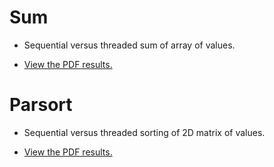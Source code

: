 # Sum

- Sequential versus threaded sum of array of values.

- [View the PDF results.](./sum/sum.pdf)

# Parsort

- Sequential versus threaded sorting of 2D matrix of values.

- [View the PDF results.](./parsort/results.pdf)